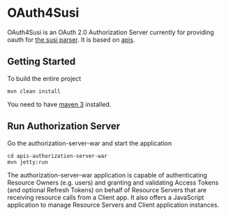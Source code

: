 OAuth4Susi
===
OAuth4Susi is an OAuth 2.0 Authorization Server currently for providing oauth
for [the susi parser](https://github.com/NikolaDimitroff/SusiParser).
It is based on [apis](https://github.com/OpenConextApps/apis).

## Getting Started

To build the entire project

    mvn clean install

You need to have [maven 3](http://maven.apache.org/download.html) installed.


## Run Authorization Server

Go the authorization-server-war and start the application

    cd apis-authorization-server-war
    mvn jetty:run

The authorization-server-war application is capable of authenticating Resource
Owners (e.g. users) and granting and validating Access Tokens (and optional
Refresh Tokens) on behalf of Resource Servers that are receiving resource calls
from a Client app. It also offers a JavaScript application to manage Resource
Servers and Client application instances.

